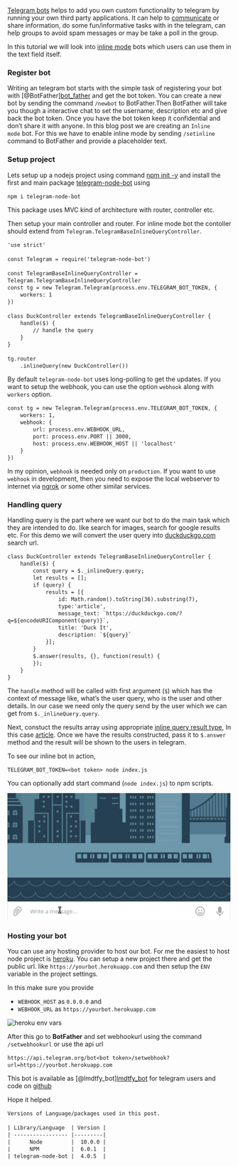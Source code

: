 [Telegram bots](https://core.telegram.org/bots) helps to add you own custom functionality to telegram by running your own third party applications. It can help to [communicate](https://t.me/gif) or share information, do some fun/informative tasks with in the telegram, can help groups to avoid spam messages or may be take a poll in the group.

In this tutorial we will look into [inline mode](https://core.telegram.org/bots#inline-mode) bots which users can use them in the text field itself.

### <a href="#register-bot" id="register-bot" class="anchor"><em></em></a>Register bot

Writing an telegram bot starts with the simple task of registering your bot with <span class="citation" data-cites="BotFather">\[<span class="citation" data-cites="BotFather">@BotFather</span>\]</span>[bot\_father](https://telegram.me/botfather) and get the bot token. You can create a new bot by sending the command `/newbot` to BotFather.Then BotFather will take you though a interactive chat to set the username, description etc and give back the bot token. Once you have the bot token keep it confidential and don’t share it with anyone. In this blog post we are creating an `Inline         mode` bot. For this we have to enable inline mode by sending `/setinline` command to BotFather and provide a placeholder text.

### <a href="#setup-project" id="setup-project" class="anchor"><em></em></a>Setup project

Lets setup up a nodejs project using command [npm init -y](/2018/03/nodejs-npm-init-with-custom-values.html) and install the first and main package [telegram-node-bot](https://npmjs.org/package/telegram-node-bot) using

    npm i telegram-node-bot

This package uses MVC kind of architecture with router, controller etc.

Then setup your main controller and router. For inline mode bot the contoller should extend from `Telegram.TelegramBaseInlineQueryController`.

    'use strict'

    const Telegram = require('telegram-node-bot')

    const TelegramBaseInlineQueryController = Telegram.TelegramBaseInlineQueryController
    const tg = new Telegram.Telegram(process.env.TELEGRAM_BOT_TOKEN, {
        workers: 1
    })

    class DuckController extends TelegramBaseInlineQueryController {
        handle($) {
            // handle the query
        }
    }

    tg.router
        .inlineQuery(new DuckController())

By default `telegram-node-bot` uses long-polling to get the updates. If you want to setup the webhook, you can use the option `webhook` along with `workers` option.

    const tg = new Telegram.Telegram(process.env.TELEGRAM_BOT_TOKEN, {
        workers: 1,
        webhook: {
            url: process.env.WEBHOOK_URL,
            port: process.env.PORT || 3000,
            host: process.env.WEBHOOK_HOST || 'localhost'
        }
    })

In my opinion, `webhook` is needed only on `production`. If you want to use `webhook` in development, then you need to expose the local webserver to internet via [ngrok](https://ngrok.com/) or some other similar services.

### <a href="#handling-query" id="handling-query" class="anchor"><em></em></a>Handling query

Handling query is the part where we want our bot to do the main task which they are intended to do. like search for images, search for google results etc. For this demo we will convert the user query into [duckduckgo.com](https://duckduckgo.com/) search url.

    class DuckController extends TelegramBaseInlineQueryController {
        handle($) {
            const query = $._inlineQuery.query;
            let results = [];
            if (query) {
                results = [{
                    id: Math.random().toString(36).substring(7),
                    type:'article',
                    message_text: `https://duckduckgo.com/?q=${encodeURIComponent(query)}`,
                    title: 'Duck It',
                    description: `${query}`
                }];
            }
            $.answer(results, {}, function(result) {
            });
        }
    }

The `handle` method will be called with first argument (`$`) which has the context of message like, what’s the user query, who is the user and other details. In our case we need only the query send by the user which we can get from `$._inlineQuery.query`.

Next, constuct the results array using appropriate [inline query result type](https://core.telegram.org/bots/api#inlinequeryresult), In this case [article](https://core.telegram.org/bots/api#inlinequeryresultarticle). Once we have the results constructed, pass it to `$.answer` method and the result will be shown to the users in telegram.

To see our inline bot in action,

    TELEGRAM_BOT_TOKEN=<bot token> node index.js

You can optionally add start command (`node index.js`) to npm scripts.

![lmdtf\_bot](https://raw.githubusercontent.com/revathskumar/lmdtfy_bot/master/images/lmdtfy.gif)

### <a href="#hosting-your-bot" id="hosting-your-bot" class="anchor"><em></em></a>Hosting your bot

You can use any hosting provider to host our bot. For me the easiest to host node project is [heroku](http://heroku.com/). You can setup a new project there and get the public url. like `https://yourbot.herokuapp.com` and then setup the `ENV` variable in the project settings.

In this make sure you provide

-   `WEBHOOK_HOST` as `0.0.0.0` and
-   `WEBHOOK_URL` as `https://yourbot.herokuapp.com`

![heroku env vars](https://s3.ap-south-1.amazonaws.com/revathskumar-blog-images/2018/telegram-bot/heroku-vars-updated.png)

After this go to **BotFather** and set webhookurl using the command `/setwebhookurl` or use the api url

    https://api.telegram.org/bot<bot token>/setwebhook?url=https://yourbot.herokuapp.com

This bot is available as <span class="citation" data-cites="lmdtfy_bot">\[<span class="citation" data-cites="lmdtfy">@lmdtfy</span>\_bot\]</span>[lmdtfy\_bot](https://t.me/lmdtfy_bot) for telegram users and code on [github](https://github.com/revathskumar/lmdtfy_bot)

Hope it helped.

    Versions of Language/packages used in this post.

    | Library/Language  | Version |
    | ----------------- |---------|
    |      Node         |  10.0.0 |
    |      NPM          |  6.0.1  |
    | telegram-node-bot |  4.0.5  |
